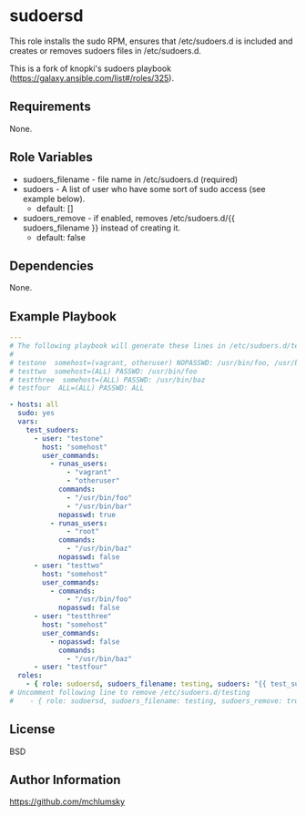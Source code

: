 sudoersd
=========

This role installs the sudo RPM, ensures that /etc/sudoers.d is included and creates or removes sudoers files in /etc/sudoers.d.

This is a fork of knopki's sudoers playbook (https://galaxy.ansible.com/list#/roles/325).

Requirements
------------

None.

Role Variables
--------------

 * sudoers_filename - file name in /etc/sudoers.d (required)
 * sudoers - A list of user who have some sort of sudo access (see example below).
   * default: []
 * sudoers_remove - if enabled, removes /etc/sudoers.d/{{ sudoers\_filename }} instead of creating it.
   * default: false

Dependencies
------------

None.

Example Playbook
----------------

```yaml
---
# The following playbook will generate these lines in /etc/sudoers.d/testing:
#
# testone  somehost=(vagrant, otheruser) NOPASSWD: /usr/bin/foo, /usr/bin/bar, (root) PASSWD: /usr/bin/baz
# testtwo  somehost=(ALL) PASSWD: /usr/bin/foo
# testthree  somehost=(ALL) PASSWD: /usr/bin/baz
# testfour  ALL=(ALL) PASSWD: ALL

- hosts: all
  sudo: yes
  vars:
    test_sudoers:
      - user: "testone"
        host: "somehost"
        user_commands:
          - runas_users:
              - "vagrant"
              - "otheruser"
            commands:
              - "/usr/bin/foo"
              - "/usr/bin/bar"
            nopasswd: true
          - runas_users:
              - "root"
            commands:
              - "/usr/bin/baz"
            nopasswd: false
      - user: "testtwo"
        host: "somehost"
        user_commands:
          - commands:
              - "/usr/bin/foo"
            nopasswd: false
      - user: "testthree"
        host: "somehost"
        user_commands:
          - nopasswd: false
            commands:
              - "/usr/bin/baz"
      - user: "testfour"
  roles:
    - { role: sudoersd, sudoers_filename: testing, sudoers: "{{ test_sudoers }}" }
# Uncomment following line to remove /etc/sudoers.d/testing
#    - { role: sudoersd, sudoers_filename: testing, sudoers_remove: true }

```


License
-------

BSD

Author Information
------------------

https://github.com/mchlumsky
